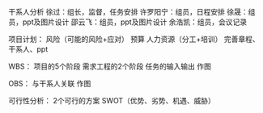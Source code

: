 干系人分析
徐过：组长，监督，任务安排
许罗阳宁：组员，日程安排
徐晟：组员，ppt及图片设计
邵云飞：组员，ppt及图片设计
余浩凯：组员，会议记录

项目计划：
风险（可能的风险+应对）
预算
人力资源（分工+培训）
完善章程、干系人、ppt


WBS：
项目的5个阶段
需求工程的2个阶段
任务的输入输出
作图


OBS：
与干系人关联
作图

可行性分析：
2个可行的方案
SWOT（优势、劣势、机遇、威胁）